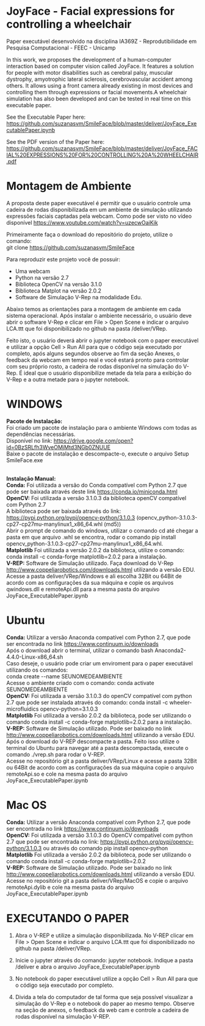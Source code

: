 # JoyFace - Facial expressions for controlling a wheelchair
Paper executável desenvolvido na disciplina IA369Z - Reprodutibilidade em Pesquisa Computacional - FEEC - Unicamp

In this work, we proposes the development of a human-computer interaction based on computer vision called JoyFace. It features a solution for people with motor disabilities such as cerebral palsy, muscular dystrophy, amyotrophic lateral sclerosis, cerebrovascular accident among others. It allows using a front camera already existing in most devices and controlling them through expressions or facial movements.A wheelchair simulation has also been developed and can be tested in real time on this executable paper.

See the Executable Paper here: https://github.com/suzanasvm/SmileFace/blob/master/deliver/JoyFace_ExecutablePaper.ipynb

See the PDF version of the Paper here: https://github.com/suzanasvm/SmileFace/blob/master/deliver/JoyFace_FACIAL%20EXPRESSIONS%20FOR%20CONTROLLING%20A%20WHEELCHAIR.pdf

# Montagem de Ambiente
A proposta deste paper executável é permitir que o usuário controle uma cadeira de rodas disponibilizada em um ambiente de simulação utilizando expressões faciais captadas pela webcam. 
Como pode ser visto no vídeo disponível https://www.youtube.com/watch?v=uzecwOaiKik

Primeiramente faça o download do repositório do projeto, utilize o comando: 
<br>git clone https://github.com/suzanasvm/SmileFace

Para reproduzir este projeto você de possuir:
 - Uma webcam 
 - Python na versão 2.7
 - Biblioteca OpenCV na versão 3.1.0
 - Biblioteca Matplot na versão 2.0.2 
 - Software de Simulação V-Rep na modalidade Edu.

Abaixo temos as orientações para a montagem de ambiente em cada sistema operacional. Após instalar o ambiente necessário, o usuário deve abrir o software V-Rep e clicar em File > Open Scene e indicar o arquivo LCA.ttt que foi disponibilizado no github na pasta /deliver/VRep.

Feito isto, o usuário deverá abrir o jupyter notebook com o paper executável e utilizar a opção Cell > Run All para que o código seja executado por completo, após alguns segundos observe ao fim da seção Anexes, o feedback da webcam em tempo real e você estará pronto para controlar com seu próprio rosto, a cadeira de rodas disponível na simulação do V-Rep.
É ideal que o usuário disponibilize metade da tela para a exibição do V-Rep e a outra metade para o jupyter notebook.

# WINDOWS
<b> Pacote de Instalação:</b>
<br>Foi criado um pacote de instalação para o ambiente Windows com todas as dependências necessárias. 
<br> Disponível no link: https://drive.google.com/open?id=0BzSRLfh3WveOMjMtd3NGb0ZNUUE
<br> Baixe o pacote de instalação e descompacte-o, execute o arquivo Setup SmileFace.exe 

<br><b> Instalação Manual:</b>
<br><b>Conda:</b>  Foi utilizada a versão do Conda compatível com Python 2.7 que pode ser baixada através deste link https://conda.io/miniconda.html 
<br><b>OpenCV:</b> Foi utilizada a versão 3.1.0.3 da biblioteca openCV compatível com Python 2.7 
<br>A biblioteca pode ser baixada através do link: https://pypi.python.org/pypi/opencv-python/3.1.0.3 (opencv_python-3.1.0.3-cp27-cp27mu-manylinux1_x86_64.whl (md5)) 
<br>Abrir o prompt de comando do windows, utilizar o comando cd até chegar a pasta em que arquivo .whl se encontra, rodar o comando pip install opencv_python-3.1.0.3-cp27-cp27mu-manylinux1_x86_64.whl. 
<br><b>Matplotlib</b> Foi utilizada a versão 2.0.2 da biblioteca, utilize o comando: conda install -c conda-forge matplotlib=2.0.2 para a instalação.
<br><b>V-REP:</b> Software de Simulação utilizado. Faça download do V-Rep http://www.coppeliarobotics.com/downloads.html utilizando a versão EDU. 
<br>Acesse a pasta deliver/VRep/Windows e ali escolha 32Bit ou 64Bit de acordo com as configurações da sua máquina e copie os arquivos qwindows.dll e remoteApi.dll para a mesma pasta do arquivo JoyFace_ExecutablePaper.ipynb

# Ubuntu
<b>Conda:</b> Utilizar a versão Anaconda compatível com Python 2.7, que pode ser encontrada no link https://www.continuum.io/downloads 
<br>Após o download abrir o terminal, utilizar o comando bash Anaconda2-4.4.0-Linux-x86_64.sh 
<br>Caso deseje, o usuário pode criar um enviroment para o paper executável utilizando os comandos: 
<br>conda create --name SEUNOMEDEAMBIENTE
<br>Acesse o ambiente criado com o comando: conda activate SEUNOMEDEAMBIENTE 
<br><b>OpenCV:</b> Foi utilizada a versão 3.1.0.3 do openCV compatível com python 2.7 que pode ser instalada através do comando: conda install -c wheeler-microfluidics opencv-python=3.1.0.3
<br><b>Matplotlib</b> Foi utilizada a versão 2.0.2 da biblioteca, pode ser utilizando o comando conda install -c conda-forge matplotlib=2.0.2 para a instalação.
<br><b>V-REP:</b> Software de Simulação utilizado. Pode ser baixado no link http://www.coppeliarobotics.com/downloads.html utilizando a versão EDU. 
<br> Após o download do V-REP descompacte a pasta. Feito isso utilize o terminal do Ubuntu para navegar até a pasta descompactada, execute o comando ./vrep.sh para rodar o V-REP.
<br>Acesse no repositório git a pasta deliver/VRep/Linux e acesse a pasta 32Bit ou 64Bit de acordo com as configurações da sua máquina
copie o arquivo remoteApi.so e cole na mesma pasta do arquivo JoyFace_ExecutablePaper.ipynb

# Mac OS
<b>Conda:</b>  Utilizar a versão Anaconda compatível com Python 2.7, que pode ser encontrada no link https://www.continuum.io/downloads 
<br><b>OpenCV:</b> Foi utilizada a versão 3.1.0.3 do OpenCV compatível com python 2.7 que pode ser encontrada no link: https://pypi.python.org/pypi/opencv-python/3.1.0.3 ou através do comando pip install opencv-python 
<br><b>Matplotlib</b> Foi utilizada a versão 2.0.2 da biblioteca, pode ser utilizando o comando conda install -c conda-forge matplotlib=2.0.2
<br><b>V-REP:</b> Software de Simulação utilizado. Pode ser baixado no link http://www.coppeliarobotics.com/downloads.html utilizando a versão EDU.
<br>Acesse no repositório git a pasta deliver/VRep/MacOS e copie o arquivo remoteApi.dylib e cole na mesma pasta do arquivo JoyFace_ExecutablePaper.ipynb

# EXECUTANDO O PAPER

1. Abra o V-REP e utilize a simulação disponibilizada. No V-REP clicar em File > Open Scene e indicar o arquivo LCA.ttt que foi disponibilizado no github na pasta /deliver/VRep.

2. Inicie o jupyter através do comando: jupyter notebook. Indique a pasta /deliver e abra o arquivo JoyFace_ExecutablePaper.ipynb

3. No notebook do paper executável utilize a opção Cell > Run All para que o código seja executado por completo.

4. Divida a tela do computador de tal forma que seja possível visualizar a simulação do V-Rep e o notebook do paper ao mesmo tempo. Observe na seção de anexos, o feedback da web cam e controle a cadeira de rodas disponível na simulação V-REP.

